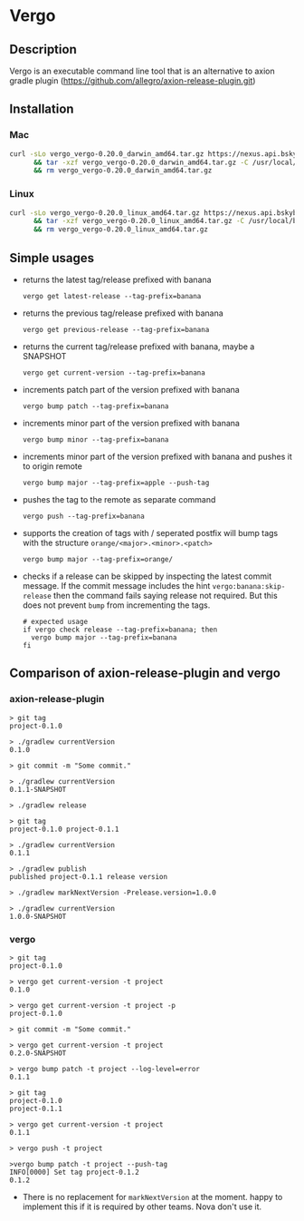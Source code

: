 # Vergo

## Description

Vergo is an executable command line tool that is an alternative to axion gradle plugin
(https://github.com/allegro/axion-release-plugin.git)

## Installation

### Mac

```bash
curl -sLo vergo_vergo-0.20.0_darwin_amd64.tar.gz https://nexus.api.bskyb.com/nexus/service/local/repositories/nova-packages/content/vergo/vergo-0.20.0/vergo_vergo-0.20.0_darwin_amd64.tar.gz \
      && tar -xzf vergo_vergo-0.20.0_darwin_amd64.tar.gz -C /usr/local/bin \
      && rm vergo_vergo-0.20.0_darwin_amd64.tar.gz
```

### Linux

```bash
curl -sLo vergo_vergo-0.20.0_linux_amd64.tar.gz https://nexus.api.bskyb.com/nexus/service/local/repositories/nova-packages/content/vergo/vergo-0.20.0/vergo_vergo-0.20.0_linux_amd64.tar.gz \
      && tar -xzf vergo_vergo-0.20.0_linux_amd64.tar.gz -C /usr/local/bin \
      && rm vergo_vergo-0.20.0_linux_amd64.tar.gz
```


## Simple usages

* returns the latest tag/release prefixed with banana

  `vergo get latest-release --tag-prefix=banana`

* returns the previous tag/release prefixed with banana

  `vergo get previous-release --tag-prefix=banana`

* returns the current tag/release prefixed with banana, maybe a SNAPSHOT

  `vergo get current-version --tag-prefix=banana`

* increments patch part of the version prefixed with banana

  `vergo bump patch --tag-prefix=banana`

* increments minor part of the version prefixed with banana

  `vergo bump minor --tag-prefix=banana`

* increments minor part of the version prefixed with banana and pushes it to origin remote

  `vergo bump major --tag-prefix=apple --push-tag`

* pushes the tag to the remote as separate command

  `vergo push --tag-prefix=banana`

* supports the creation of tags with / seperated postfix will bump tags with the structure `orange/<major>.<minor>.<patch>`

  `vergo bump major --tag-prefix=orange/`

* checks if a release can be skipped by inspecting the latest commit message. If the commit message includes the hint `vergo:banana:skip-release` then the command fails saying release not required. But this does not prevent `bump` from incrementing the tags. 

  ```
  # expected usage 
  if vergo check release --tag-prefix=banana; then
    vergo bump major --tag-prefix=banana
  fi
  ```

## Comparison of axion-release-plugin and vergo

### axion-release-plugin

```
> git tag
project-0.1.0

> ./gradlew currentVersion
0.1.0

> git commit -m "Some commit."

> ./gradlew currentVersion
0.1.1-SNAPSHOT

> ./gradlew release

> git tag
project-0.1.0 project-0.1.1

> ./gradlew currentVersion
0.1.1

> ./gradlew publish
published project-0.1.1 release version

> ./gradlew markNextVersion -Prelease.version=1.0.0

> ./gradlew currentVersion
1.0.0-SNAPSHOT

```

### vergo

```
> git tag
project-0.1.0

> vergo get current-version -t project
0.1.0

> vergo get current-version -t project -p
project-0.1.0

> git commit -m "Some commit."

> vergo get current-version -t project
0.2.0-SNAPSHOT

> vergo bump patch -t project --log-level=error
0.1.1

> git tag
project-0.1.0
project-0.1.1

> vergo get current-version -t project
0.1.1

> vergo push -t project

>vergo bump patch -t project --push-tag
INFO[0000] Set tag project-0.1.2
0.1.2

```

* There is no replacement for `markNextVersion` at the moment. happy to implement this if it is required by other teams.
  Nova don't use it.
